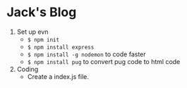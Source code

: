 # Jack's Blog

1. Set up evn
    - ``$ npm init``
    - ``$ npm install express``
    - ``$ npm install -g nodemon`` to code faster
    - ``$ npm install pug`` to convert pug code to html code
2. Coding
    - Create a index.js file.